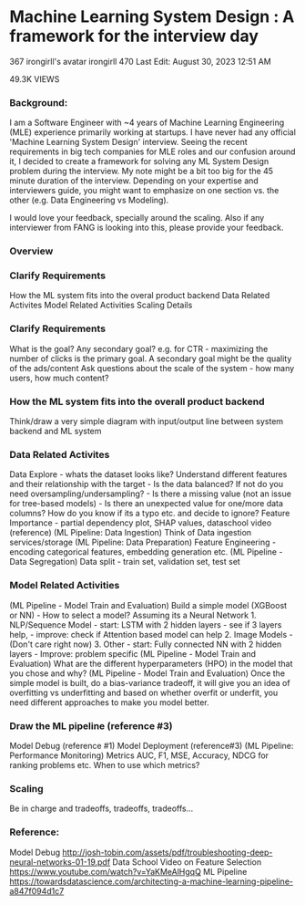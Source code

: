# Machine Learning System Design : A framework for the interview day
367
irongirll's avatar
irongirll
470
Last Edit: August 30, 2023 12:51 AM

49.3K VIEWS

### Background:
I am a Software Engineer with ~4 years of Machine Learning Engineering (MLE) experience primarily working at startups. I have never had any official 'Machine Learning System Design' interview. Seeing the recent requirements in big tech companies for MLE roles and our confusion around it, I decided to create a framework for solving any ML System Design problem during the interview. My note might be a bit too big for the 45 minute duration of the interview. Depending on your expertise and interviewers guide, you might want to emphasize on one section vs. the other (e.g. Data Engineering vs Modeling).

I would love your feedback, specially around the scaling. Also if any interviewer from FANG is looking into this, please provide your feedback.

### Overview

### Clarify Requirements
How the ML system fits into the overal product backend
Data Related Activites
Model Related Activities
Scaling
Details

### Clarify Requirements
What is the goal? Any secondary goal?
e.g. for CTR - maximizing the number of clicks is the primary goal. A secondary goal might be the quality of the ads/content
Ask questions about the scale of the system - how many users, how much content?


### How the ML system fits into the overall product backend
Think/draw a very simple diagram with input/output line between system backend and ML system


### Data Related Activites
Data Explore - whats the dataset looks like?
Understand different features and their relationship with the target
        - Is the data balanced? If not do you need oversampling/undersampling?
        - Is there a missing value (not an issue for tree-based models)
        - Is there an unexpected value for one/more data columns? How do you know if its a typo etc. and decide to ignore?
Feature Importance - partial dependency plot, SHAP values, dataschool video (reference)
(ML Pipeline: Data Ingestion) Think of Data ingestion services/storage
(ML Pipeline: Data Preparation) Feature Engineering - encoding categorical features, embedding generation etc.
(ML Pipeline - Data Segregation) Data split - train set, validation set, test set


### Model Related Activities
(ML Pipeline - Model Train and Evaluation) Build a simple model (XGBoost or NN)
        - How to select a model? Assuming its a Neural Network
            1. NLP/Sequence Model
                - start: LSTM with 2 hidden layers
                - see if 3 layers help,
                - improve: check if Attention based model can help
            2. Image Models - (Don't care right now)
            3. Other
                - start: Fully connected NN with 2 hidden layers
                - Improve: problem specific
(ML Pipeline - Model Train and Evaluation) What are the different hyperparameters (HPO) in the model that you chose and why?
(ML Pipeline - Model Train and Evaluation) Once the simple model is built, do a bias-variance tradeoff, it will give you an idea of overfitting vs underfitting and based on whether overfit or underfit, you need different approaches to make you model better.


### Draw the ML pipeline (reference #3)
Model Debug (reference #1)
Model Deployment (reference#3)
(ML Pipeline: Performance Monitoring) Metrics
AUC, F1, MSE, Accuracy, NDCG for ranking problems etc.
When to use which metrics?


### Scaling
Be in charge and tradeoffs, tradeoffs, tradeoffs...

### Reference:

Model Debug http://josh-tobin.com/assets/pdf/troubleshooting-deep-neural-networks-01-19.pdf
Data School Video on Feature Selection https://www.youtube.com/watch?v=YaKMeAlHgqQ
ML Pipeline https://towardsdatascience.com/architecting-a-machine-learning-pipeline-a847f094d1c7